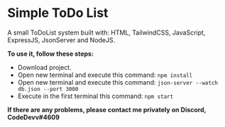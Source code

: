# Simple ToDo List

A small ToDoList system built with: HTML, TailwindCSS, JavaScript, ExpressJS, JsonServer and NodeJS.

**To use it, follow these steps:**
- Download project.
- Open new terminal and execute this command:
	`npm install`
- Open new terminal and execute this command:
	`json-server --watch db.json --port 3000`
- Execute in the first terminal this command:
	`npm start`

**If there are any problems, please contact me privately on Discord, CodeDevv#4609**
